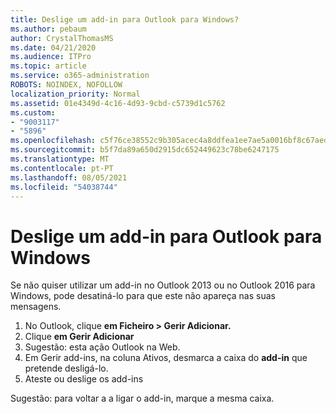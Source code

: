 ```yaml
---
title: Deslige um add-in para Outlook para Windows?
ms.author: pebaum
author: CrystalThomasMS
ms.date: 04/21/2020
ms.audience: ITPro
ms.topic: article
ms.service: o365-administration
ROBOTS: NOINDEX, NOFOLLOW
localization_priority: Normal
ms.assetid: 01e4349d-4c16-4d93-9cbd-c5739d1c5762
ms.custom:
- "9003117"
- "5896"
ms.openlocfilehash: c5f76ce38552c9b305acec4a8ddfea1ee7ae5a0016bf8c67aed1d7e7c2c3449b
ms.sourcegitcommit: b5f7da89a650d2915dc652449623c78be6247175
ms.translationtype: MT
ms.contentlocale: pt-PT
ms.lasthandoff: 08/05/2021
ms.locfileid: "54038744"
---
```

# <a name="turn-an-add-in-off-for-outlook-for-windows"></a>Deslige um add-in para Outlook para Windows

Se não quiser utilizar um add-in no Outlook 2013 ou no Outlook 2016 para Windows, pode desatiná-lo para que este não apareça nas suas mensagens.  

1. No Outlook, clique **em Ficheiro > Gerir Adicionar.**
2. Clique  **em Gerir Adicionar**
3. Sugestão: esta ação Outlook na Web.
4. Em Gerir add-ins, na coluna Ativos, desmarca a caixa do **add-in**  que pretende desligá-lo.
5. Ateste ou deslige os add-ins

Sugestão: para voltar a a ligar o add-in, marque a mesma caixa.
